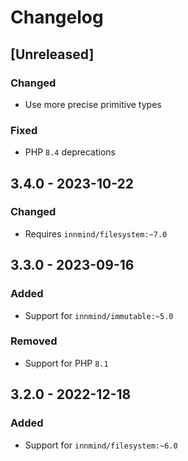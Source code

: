 # Changelog

## [Unreleased]

### Changed

- Use more precise primitive types

### Fixed

- PHP `8.4` deprecations

## 3.4.0 - 2023-10-22

### Changed

- Requires `innmind/filesystem:~7.0`

## 3.3.0 - 2023-09-16

### Added

- Support for `innmind/immutable:~5.0`

### Removed

- Support for PHP `8.1`

## 3.2.0 - 2022-12-18

### Added

- Support for `innmind/filesystem:~6.0`
